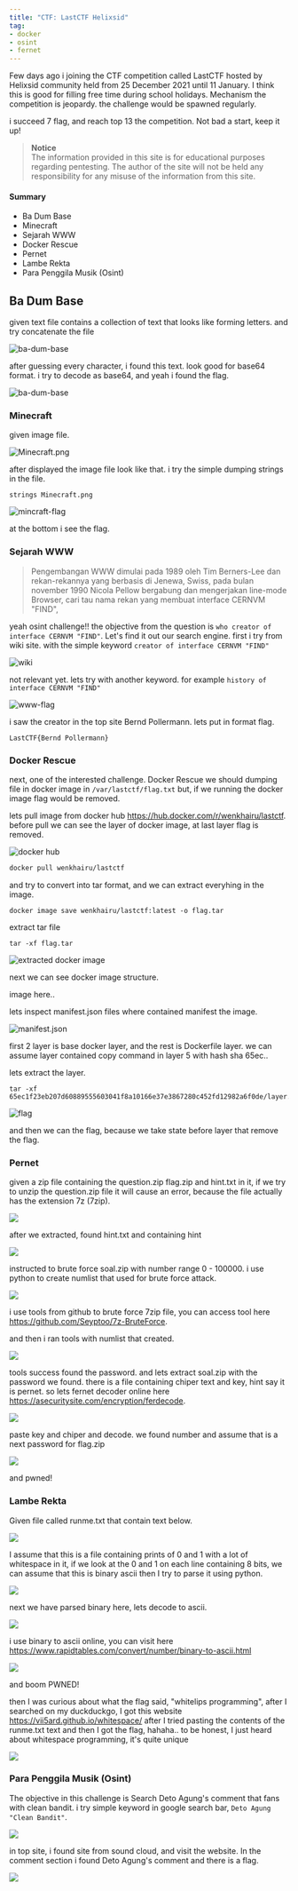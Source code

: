 ```yaml
---
title: "CTF: LastCTF Helixsid"
tag:
- docker
- osint
- fernet
---
```


Few days ago i joining the CTF competition called LastCTF hosted by Helixsid community held from 25 December 2021 
until 11 January. I think this is good for filling free time during school holidays. Mechanism the competition is 
jeopardy. the challenge would be spawned regularly. 

i succeed 7 flag, and reach top 13 the competition. Not bad a start, keep it up!

> **Notice** <br />
> The information provided in this site is for educational purposes regarding
> pentesting. The author of the site will not be held any responsibility for any
> misuse of the information from this site.

#### Summary

* Ba Dum Base
* Minecraft
* Sejarah WWW
* Docker Rescue
* Pernet
* Lambe Rekta
* Para Penggila Musik (Osint)

## Ba Dum Base

given text file contains a collection of text that looks like forming letters. and try concatenate the file

![ba-dum-base](/assets/images/writeup/ba-dum-base.png)

after guessing every character, i found this text. look good for base64 format. i try to decode as base64, and yeah i 
found the flag.

![ba-dum-base](/assets/images/writeup/ba-dum-base-flag.png)

### Minecraft

given image file. 

![Minecraft.png](/assets/images/writeup/minecraft.png.png)

after displayed the image file look like that. i try the simple dumping strings in the file.

```shell
strings Minecraft.png
```

![mincraft-flag](/assets/images/writeup/minecraft-flag.png)

at the bottom i see the flag.

### Sejarah WWW

> Pengembangan WWW dimulai pada 1989 oleh Tim Berners-Lee dan
rekan-rekannya yang berbasis di Jenewa, Swiss, pada bulan november 1990
Nicola Pellow bergabung dan mengerjakan line-mode Browser, cari tau nama
rekan yang membuat interface CERNVM "FIND",

yeah osint challenge!! the objective from the question is `who creator of interface CERNVM "FIND"`. Let's find it out 
our search engine. first i try from wiki site. with the simple keyword `creator of interface CERNVM "FIND"`

![wiki](/assets/images/writeup/wiki-www.png)

not relevant yet. lets try with another keyword. for example `history of interface CERNVM "FIND"`

![www-flag](/assets/images/writeup/osint-www.png)

i saw the creator in the top site Bernd Pollermann. lets put in format flag.

```text
LastCTF{Bernd Pollermann}
```

### Docker Rescue

next, one of the interested challenge. Docker Rescue we should dumping file in docker image in `/var/lastctf/flag.txt` 
but, if we running the docker image flag would be removed. 

lets pull image from docker hub https://hub.docker.com/r/wenkhairu/lastctf. before pull we can see the layer of docker 
image, at last layer flag is removed.

![docker hub](/assets/images/writeup/docker-layer.png)

```bash
docker pull wenkhairu/lastctf
```

and try to convert into tar format, and we can extract everyhing in the image.

```shell
docker image save wenkhairu/lastctf:latest -o flag.tar
```

extract tar file 

```shell
tar -xf flag.tar
```

![extracted docker image](/assets/images/writeup/docker-extracted.png)

next we can see docker image structure. 

image here..

lets inspect manifest.json files where contained manifest the image.

![manifest.json](/assets/images/writeup/docker-manifest.png)

first 2 layer is base docker layer, and the rest is Dockerfile layer. we can assume layer contained copy command in 
layer 5 with hash sha 65ec..

lets extract the layer.

```shell
tar -xf 65ec1f23eb207d60889555603041f8a10166e37e3867280c452fd12982a6f0de/layer.tar
```

![flag](/assets/images/writeup/docker-flag.png)

and then we can the flag, because we take state before layer that remove the flag.

### Pernet

given a zip file containing the question.zip flag.zip and hint.txt in it, if we try to unzip the question.zip file it 
will cause an error, because the file actually has the extension 7z (7zip).

![](/assets/images/writeup/pernet-zip.png)

after we extracted, found hint.txt and containing hint

![](/assets/images/writeup/pernet-hing.png)

instructed to brute force soal.zip with number range 0 - 100000. i use python to create numlist that used for brute 
force attack.

![](/assets/images/writeup/pernet-numlist-py.png)

i use tools from github to brute force 7zip file, you can access
tool here https://github.com/Seyptoo/7z-BruteForce. 

and then i ran tools with numlist that created.

![](/assets/images/writeup/pernet-found-pass.png)

tools success found the password. and lets extract soal.zip with the password we found. there is a file containing chiper 
text and key, hint say it is pernet. so lets fernet decoder online here https://asecuritysite.com/encryption/ferdecode.

![](/assets/images/writeup/pernet-key-chiper.png)

paste key and chiper and decode. we found number and assume that is a next password for flag.zip 

![](/assets/images/writeup/pernet-flag-pass.png)

and pwned!

### Lambe Rekta

Given file called runme.txt that contain text below.

![](/assets/images/writeup/lambe-runme.png)

I assume that this is a file containing prints of 0 and 1 with a lot of whitespace in it, if we look at the 0 and 1 on each 
line containing 8 bits, we can assume that this is binary ascii then I try to parse it using python.

![](/assets/images/writeup/lambe-parsing.png)

next we have parsed binary here, lets decode to ascii.

![](/assets/images/writeup/lambe-binary.png)

i use binary to ascii online, you can visit here https://www.rapidtables.com/convert/number/binary-to-ascii.html

![](/assets/images/writeup/lambe-flag.png)

and boom PWNED!               

then I was curious about what the flag said, "whitelips programming", after I searched on my duckduckgo, I got this 
website https://vii5ard.github.io/whitespace/ after I tried pasting the contents of the runme.txt text and then I got 
the flag, hahaha.. to be honest, I just heard about whitespace programming, it's quite unique

![](/assets/images/writeup/lambe-whitelips.png)

### Para Penggila Musik (Osint)

The objective in this challenge is  Search Deto Agung's comment that fans with clean bandit. i try simple keyword 
in google search bar, `Deto Agung "Clean Bandit"`.

![](/assets/images/writeup/para-penggila-musik.png)

in top site, i found site from sound cloud, and visit the website. In the comment section i found Deto Agung's comment
and there is a flag.

![](/assets/images/writeup/para-penggila-musik-flag.png)
